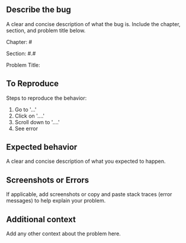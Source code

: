 ## Describe the bug

A clear and concise description of what the bug is. Include the chapter, section, and problem title below.

Chapter: #

Section: #.#

Problem Title:

## To Reproduce

Steps to reproduce the behavior:
1. Go to '...'
2. Click on '....'
3. Scroll down to '....'
4. See error

## Expected behavior

A clear and concise description of what you expected to happen.

## Screenshots or Errors

If applicable, add screenshots or copy and paste stack traces (error messages) to help explain your problem.

## Additional context

Add any other context about the problem here.
